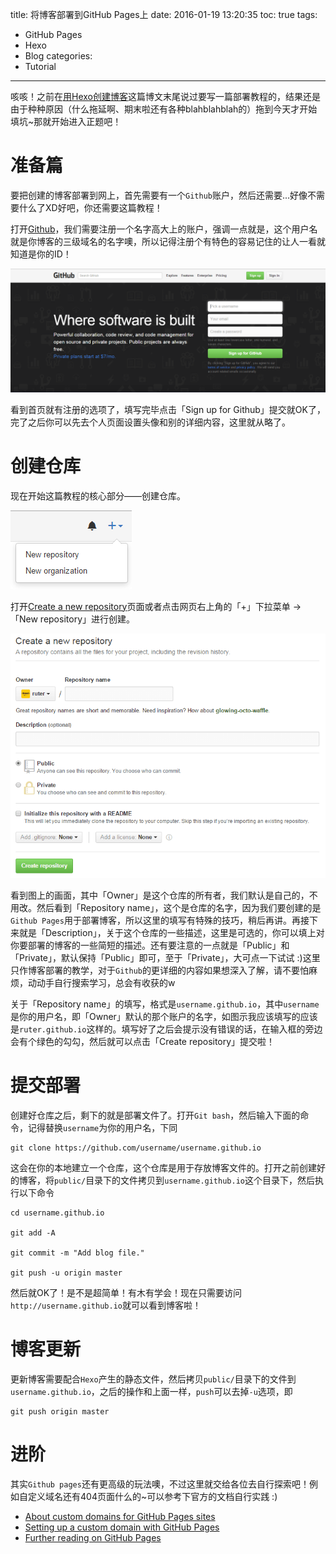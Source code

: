 title: 将博客部署到GitHub Pages上
date: 2016-01-19 13:20:35
toc: true
tags:
- GitHub Pages
- Hexo
- Blog
categories:
- Tutorial
---
咳咳！之前在[用Hexo创建博客](http://ruter.github.io/2015/12/13/Create-blog-with-hexo/)这篇博文末尾说过要写一篇部署教程的，结果还是由于种种原因（什么拖延啊、期末啦还有各种blahblahblah的）拖到今天才开始填坑~那就开始进入正题吧！

# 准备篇
要把创建的博客部署到网上，首先需要有一个`Github`账户，然后还需要...好像不需要什么了XD好吧，你还需要这篇教程！

打开[Github](https://github.com/)，我们需要注册一个名字高大上的账户，强调一点就是，这个用户名就是你博客的三级域名的名字噢，所以记得注册个有特色的容易记住的让人一看就知道是你的ID！

![Github首页](/images/github-pages/reg.PNG)

看到首页就有注册的选项了，填写完毕点击「Sign up for Github」提交就OK了，完了之后你可以先去个人页面设置头像和别的详细内容，这里就从略了。

# 创建仓库
现在开始这篇教程的核心部分——创建仓库。

![创建仓库](/images/github-pages/new.PNG)

打开[Create a new repository](https://github.com/new)页面或者点击网页右上角的「+」下拉菜单 ->「New repository」进行创建。

![创建新仓库页面](/images/github-pages/repository.PNG)

看到图上的画面，其中「Owner」是这个仓库的所有者，我们默认是自己的，不用改。然后看到「Repository name」，这个是仓库的名字，因为我们要创建的是`Github Pages`用于部署博客，所以这里的填写有特殊的技巧，稍后再讲。再接下来就是「Description」，关于这个仓库的一些描述，这里是可选的，你可以填上对你要部署的博客的一些简短的描述。还有要注意的一点就是「Public」和「Private」，默认保持「Public」即可，至于「Private」，大可点一下试试 :)这里只作博客部署的教学，对于`Github`的更详细的内容如果想深入了解，请不要怕麻烦，动动手自行搜索学习，总会有收获的w

关于「Repository name」的填写，格式是`username.github.io`，其中`username`是你的用户名，即「Owner」默认的那个账户的名字，如图示我应该填写的应该是`ruter.github.io`这样的。填写好了之后会提示没有错误的话，在输入框的旁边会有个绿色的勾勾，然后就可以点击「Create repository」提交啦！

# 提交部署
创建好仓库之后，剩下的就是部署文件了。打开`Git bash`，然后输入下面的命令，记得替换`username`为你的用户名，下同

```
git clone https://github.com/username/username.github.io
```

这会在你的本地建立一个仓库，这个仓库是用于存放博客文件的。打开之前创建好的博客，将`public/`目录下的文件拷贝到`username.github.io`这个目录下，然后执行以下命令

```
cd username.github.io

git add -A

git commit -m "Add blog file."

git push -u origin master
```

然后就OK了！是不是超简单！有木有学会！现在只需要访问`http://username.github.io`就可以看到博客啦！

# 博客更新
更新博客需要配合`Hexo`产生的静态文件，然后拷贝`public/`目录下的文件到`username.github.io`，之后的操作和上面一样，`push`可以去掉`-u`选项，即

```
git push origin master
```

# 进阶
其实`Github pages`还有更高级的玩法噢，不过这里就交给各位去自行探索吧！例如自定义域名还有404页面什么的~可以参考下官方的文档自行实践 :)

- [About custom domains for GitHub Pages sites](https://help.github.com/articles/about-custom-domains-for-github-pages-sites/)
- [Setting up a custom domain with GitHub Pages](https://help.github.com/articles/setting-up-a-custom-domain-with-github-pages/)
- [Further reading on GitHub Pages](https://help.github.com/articles/further-reading-on-github-pages/)